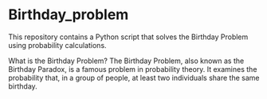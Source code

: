 # Birthday_problem

This repository contains a Python script that solves the Birthday Problem using probability calculations.

What is the Birthday Problem?
The Birthday Problem, also known as the Birthday Paradox, is a famous problem in probability theory. It examines the probability that, in a group of people, at least two individuals share the same birthday.
